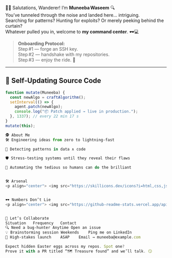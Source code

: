 🕵️‍♀️ Salutations, Wanderer! I’m **Muneeba Waseem** 🔍  
You’ve tunneled through the noise and landed here… intriguing.  
Searching for patterns? Hunting for exploits? Or merely peeking behind the curtain?  
Whatever pulled you in, welcome to **my command center**. 🕶️💻  

> **Onboarding Protocol:**  
> Step #1 — forge an SSH key.  
> Step #2 — handshake with my repositories.  
> Step #3 — enjoy the ride. 🚀  

---

## 🔧 Self‑Updating Source Code

```js
function mutate(Muneeba) {
  const newAlgo = craftAlgorithm();
  setInterval(() => {
    agent.patch(newAlgo);
    console.log("📦 Patch applied → live in production.");
  }, 1337); // every 22 min 17 s
}
mutate(this);

🕵️ About Me
🛠️ Engineering ideas from zero to lightning‑fast

📜 Detecting patterns in data ∧ code

🛡️ Stress‑testing systems until they reveal their flaws

🤖 Automating the tedious so humans can do the brilliant


🛠️ Arsenal
<p align="center"> <img src="https://skillicons.dev/icons?i=html,css,js,ts,react,redux,nodejs,express,tailwind,bootstrap,scss,mongodb,postgresql,git,github,python,cpp,c,scala,postman" alt="Tech stack icons" /> </p>


🕶️ Numbers Don’t Lie
<p align="center"> <img src="https://github-readme-stats.vercel.app/api?username=YOUR_USERNAME&show_icons=true&theme=tokyonight&hide=issues" height="160" /> <img src="https://github-readme-streak-stats.herokuapp.com/?user=YOUR_USERNAME&theme=tokyonight" height="160"/> </p> <p align="center"> <img src="https://github-readme-stats.vercel.app/api/top-langs/?username=YOUR_USERNAME&layout=compact&theme=tokyonight&langs_count=8" height="160"/> </p>


🤝 Let’s Collaborate
Situation	Frequency	Contact
🔍 Need a bug‑hunter	Anytime	Open an issue
💡 Brainstorming session	Weekends	Ping me on LinkedIn
🎯 High‑stakes launch	ASAP	Email → muneeba@example.com

Expect hidden Easter eggs across my repos. Spot one?
Prove it with a PR titled “🗺️ Treasure found” and we’ll talk. 😏

